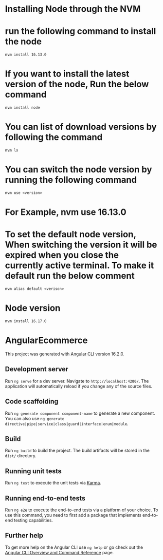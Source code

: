# Installing Node through the NVM

# run the following command to install the node
```
nvm install 16.13.0
```
# If you want to install the latest version of the node, Run the below command
```
nvm install node
```
# You can list of download versions by following the command
```
nvm ls
```
# You can switch the node version by running the following command
```
nvm use <version>
```
# For Example, nvm use 16.13.0

# To set the default node version, When switching the version it will be expired when you close the currently active terminal. To make it default run the below comment
```
nvm alias default <verison>
```
# Node version
```
nvm install 16.17.0
```
# AngularEcommerce

This project was generated with [Angular CLI](https://github.com/angular/angular-cli) version 16.2.0.

## Development server

Run `ng serve` for a dev server. Navigate to `http://localhost:4200/`. The application will automatically reload if you change any of the source files.

## Code scaffolding

Run `ng generate component component-name` to generate a new component. You can also use `ng generate directive|pipe|service|class|guard|interface|enum|module`.

## Build

Run `ng build` to build the project. The build artifacts will be stored in the `dist/` directory.

## Running unit tests

Run `ng test` to execute the unit tests via [Karma](https://karma-runner.github.io).

## Running end-to-end tests

Run `ng e2e` to execute the end-to-end tests via a platform of your choice. To use this command, you need to first add a package that implements end-to-end testing capabilities.

## Further help

To get more help on the Angular CLI use `ng help` or go check out the [Angular CLI Overview and Command Reference](https://angular.io/cli) page.
